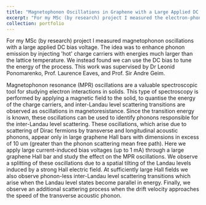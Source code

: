 ```yaml
---
title: "Magnetophonon Oscillations in Graphene with a Large Applied DC Bias Voltage"
excerpt: "For my MSc (by research) project I measured the electron-phonon interaction in graphene spectroscopically, using electrical transport measurements. This work was supervised by Dr Leonid Ponomarenko, Prof. Laurence Eaves, and Prof. Sir Andre Geim."
collection: portfolio
---
```

For my MSc (by research) project I measured magnetophonon oscillations with a large applied DC bias voltage. The idea was to enhance phonon emission by injecting 'hot' charge carriers with energies much larger than the lattice temperature. We instead found we can use the DC bias to tune the energy of the process. This work was supervised by Dr Leonid Ponomarenko, Prof. Laurence Eaves, and Prof. Sir Andre Geim.

Magnetophonon resonance (MPR) oscillations are a valuable spectroscopic tool for studying electron interactions in solids. This type of spectroscopy is performed by applying a magnetic field to the solid, to quantise the energy of the charge carriers, and inter-Landau level scattering transitions are observed as oscillations in magnetoresistance. Since the transition energy is known, these oscillations can be used to identify phonons responsible for the inter-Landau level scattering. These oscillations, which arise due to scattering of Dirac fermions by transverse and longitudinal acoustic phonons, appear only in large graphene Hall bars with dimensions in excess of 10 um (greater than the phonon scattering mean free path). Here we apply large current-induced bias voltages (up to 1 mA) through a large graphene Hall bar and study the effect on the MPR oscillations. We observe a splitting of these oscillations due to a spatial tilting of the Landau levels induced by a strong Hall electric field. At sufficiently large Hall fields we also observe phonon-less inter-Landau level scattering transitions which arise when the Landau level states become parallel in energy. Finally, we observe an additional scattering process when the drift velocity approaches the speed of the transverse acoustic phonon.


